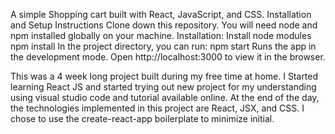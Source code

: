 A simple Shopping cart built with React, JavaScript, and CSS.
Installation and Setup Instructions
Clone down this repository. You will need node and npm installed globally on your machine.
Installation:
Install node modules
npm install
In the project directory, you can run:
npm start
Runs the app in the development mode.
Open http://localhost:3000 to view it in the browser.

This was a 4 week long project built during my free time at home. I Started learning React JS and started trying out new project for my understanding using visual studio code and tutorial available online.
At the end of the day, the technologies implemented in this project are React, JSX, and CSS. I chose to use the create-react-app boilerplate to minimize initial. 

